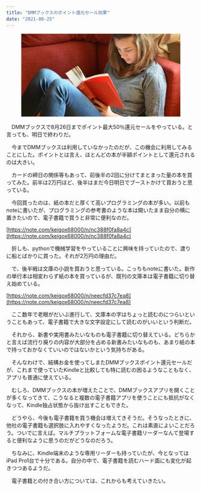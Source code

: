```yaml
---
title: "DMMブックスのポイント還元セール効果"
date: "2021-08-25"
---
```


<figure>

![](assets/n0cd2be82c7c0_f79030fdcd1cdacb027635c46ce1492d.jpg)

</figure>

　DMMブックスで8月26日までポイント最大50％還元セールをやっている。と言っても、明日で終わりだ。

　今までDMMブックスは利用していなかったのだが、この機会に利用してみることにした。ポイントとは言え、ほとんどの本が半額ポイントとして還元されるのは大きい。

　カードの締日の関係等もあって、前後半の2回に分けてまとまった量の本を買ってみた。前半は2万円ほど、後半はまだ今日明日でブーストかけて買おうと思っている。

　今回買ったのは、紙の本だと厚くて高いプログラミングの本が多い。以前もnoteに書いたが、プログラミングの参考書のような本は開いたまま自分の横に置きたいので、電子書籍で買うと非常に便利なのだ。

[https://note.com/keigox68000/n/nc388f0fa8a4c](https://note.com/keigox68000/n/nc388f0fa8a4c)

　折しも、pythonで機械学習をやっていることに興味を持っていたので、渡りに船とばかりに買った。それが2万円の理由だ。

　で、後半戦は文庫の小説を買おうと思っている。こっちもnoteに書いた。新作の単行本は相変わらず紙の本を買っているが、既刊の文庫本は電子書籍に切り替え始めている。

[https://note.com/keigox68000/n/neecfd37c7ea8](https://note.com/keigox68000/n/neecfd37c7ea8)

　ここ数年で老眼がだいぶ進行して、文庫本の字はちょっと読むのにつらいということもあって、電子書籍で大きな文字設定にして読むのがいいという判断だ。

　それから、新書や実用書みたいなものも電子書籍に切り替えている。どちらかと言えば流行り廃りの内容が大部分を占める新書みたいなものも、あまり紙の本で持っておかなくていいのではないかという気持ちがある。

　そんなわけで、結構お金を使ってしまたDMMブックスポイント還元セールだが、これまで使っていたKindleと比較しても特に読むの困るようなこともなく、アプリも普通に使えている。

　むしろ、DMMブックスの本が増えたことで、DMMブックスアプリを開くことが多くなってきて、こうなると複数の電子書籍アプリを使うことにも抵抗がなくなって、Kindle独占状態から抜け出すこともできた。

　どうやら、今後も電子書籍を買う機会は増えてきそうだ。そうなったときに、他社の電子書籍も選択肢に入れやすくなったようだ。これは素直によいことだろう。ついでに言えば。マルチプラットフォームな電子書籍リーダーなんて登場すると便利なように思うのだがどうなのだろう。

　ちなみに、Kindle端末のような専用リーダーも持っていたが、今となってはiPad Pro1台で十分である。自分の中で、電子書籍を読むハード面にも変化が起きつつあるようだ。

　電子書籍との付き合い方については、これからも考えていきたい。
